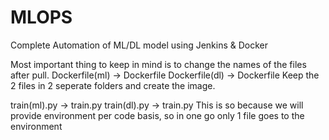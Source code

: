 # MLOPS
Complete Automation of ML/DL model using Jenkins &amp; Docker

Most important thing to keep in mind is to change the names of the files after pull. 
Dockerfile(ml) -> Dockerfile
Dockerfile(dl) -> Dockerfile
Keep the 2 files in 2 seperate folders and create the image.

train(ml).py   -> train.py
train(dl).py   -> train.py
This is so because we will provide environment per code basis, so in one go only 1 file goes to the environment
